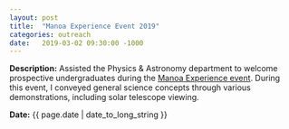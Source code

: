 ```yaml
---
layout: post
title:  "Manoa Experience Event 2019"
categories: outreach
date:   2019-03-02 09:30:00 -1000
---
```


**Description:** Assisted the Physics & Astronomy department to welcome prospective undergraduates during the [Manoa Experience event](http://manoa.hawaii.edu/admissions/experience/). During this event, I conveyed general science concepts through various demonstrations, including solar telescope viewing.

**Date:**  {{ page.date | date_to_long_string }}
